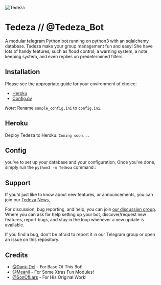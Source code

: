 ![Tedeza](https://telegra.ph/file/fdcf54623b142ac333217.jpg)

# Tedeza // @Tedeza_Bot

A modular telegram Python bot running on python3 with an sqlalchemy database.
Tedeza make your group management fun and easy!
She have lots of handy features, such as flood control, a warning system, a note keeping system, and even replies on predetermined filters.

## Installation
Please see the appropriate guide for your environment of choice:
- [Heroku](#heroku)
- [Config.py](#config)

*Note:* Rename `sample_config.ini` to `config.ini`.

## Heroku
Deploy Tedeza to Heroku:
`Coming soon...`

## Config
you've to set up your database and your configuration, Once you've done, simply run the `python3 -m Tedeza` command.:

## Support 
If you'd just like to know about new features, or announcements, you can join our [Tedeza News](https://t.me/Tedeza_News), 

For discussion, bug reporting, and help, you can join [our discussion group](https://t.me/TedezaSupportChat). Where you can ask for help setting up your bot, discover/request new features, report bugs, and stay in the loop whenever a new update is available.

If you find a bug, don't be afraid to report it in our Telegram group or open an issue on this repository.

## Credits

- [@Dank-Del](https://github.com/Dank-Del) - For Base Of This Bot!
- [@Meanii](https://github.com/meanii) - For Some Xtras Fun Modules! 
- [@SonOfLars](https://github.com/PaulSonOfLars) - For His Original Work!
